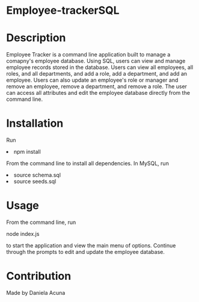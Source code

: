 # Employee-trackerSQL

# Description 
Employee Tracker is a command line application built to manage a comapny's employee database. Using SQL, users can view and manage employee records stored in the database. Users can view all employees, all roles, and all departments, and add a role, add a department, and add an employee. Users can also update an employee's role or manager and remove an employee, remove a department, and remove a role. The user can access all attributes and edit the employee database directly from the command line.

# Installation 
Run 
<li>npm install</li>  

From the command line to install all dependencies. In MySQL, run
<li>source schema.sql</li>
<li>source seeds.sql</li>

# Usage 

From the command line, run 

node index.js 

to start the application and view the main menu of options. Continue through the prompts to edit and update the employee database.

# Contribution 
Made by Daniela Acuna 
